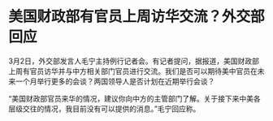 # 美国财政部有官员上周访华交流？外交部回应

3月2日，外交部发言人毛宁主持例行记者会。有记者提问，据报道，美国财政部上周有官员访华并与中方相关部门官员进行交流。我们是否可以期待美中官员在未来一个月举行更多的会谈？两国领导人是否计划在近期举行会谈？

“美国财政部官员来华的情况，建议你向中方的主管部门了解。关于接下来中美各层级交往的情况，我目前没有可以提供的消息。”毛宁回应称。

